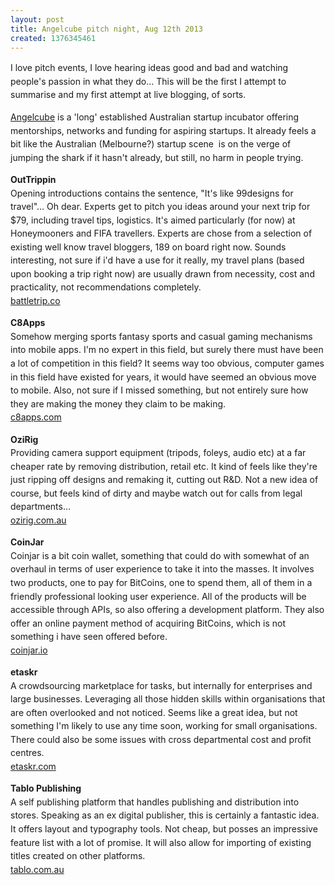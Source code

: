 ```yaml
---
layout: post
title: Angelcube pitch night, Aug 12th 2013
created: 1376345461
---
```

<p class="p1"><span style="line-height: 1.538em;">I love pitch events, I love hearing ideas good and bad and watching people&#39;s passion in what they do&hellip; This will be the first I attempt to summarise and my first attempt at live blogging, of sorts.</span><p class="p1"><span style="line-height: 1.538em;"><a href="http://www.angelcube.com/" target="_blank">Angelcube</a> is a &#39;long&#39; established Australian startup incubator offering mentorships, networks and funding for aspiring startups.&nbsp;</span><span style="line-height: 1.538em;">It already feels a bit like the Australian (Melbourne?) startup scene&nbsp; is on the verge of jumping the shark if it hasn&#39;t already, but still, no harm in people trying.</span><p class="p1"><span style="line-height: 1.538em;"><strong>OutTrippin</strong></span><br /><span style="line-height: 1.538em;">Opening introductions contains the sentence, &quot;It&#39;s like 99designs for travel&quot;&hellip; Oh dear. Experts get to pitch you ideas around your next trip for $79, including travel tips, logistics. It&#39;s aimed particularly (for now) at Honeymooners and FIFA travellers. Experts are chose from a selection of existing well know travel bloggers, 189 on board right now. Sounds interesting, not sure if i&#39;d have a use for it really, my travel plans (based upon booking a trip right now) are usually drawn from necessity, cost and practicality, not recommendations completely.</span><br /><a href="http://battletrip.co/" style="line-height: 1.538em;">battletrip.co</a><p class="p1"><span style="line-height: 1.538em;"><strong>C8Apps</strong></span><br /><span style="line-height: 1.538em;">Somehow merging sports fantasy sports and casual gaming mechanisms into mobile apps. I&#39;m no expert in this field, but surely there must have been a lot of competition in this field? It seems way too obvious, computer games in this field have existed for years, it would have seemed an obvious move to mobile. Also, not sure if I missed something, but not entirely sure how they are making the money they claim to be making.</span><br /><a href="http://c8apps.com/" style="line-height: 1.538em;">c8apps.com</a><p class="p1"><strong><span style="line-height: 1.538em;">OziRig</span></strong><br /><span style="line-height: 1.538em;">Providing camera support equipment (tripods, foleys, audio etc) at a far cheaper rate by removing distribution, retail etc. It kind of feels like they&#39;re just ripping off designs and remaking it, cutting out R&amp;D. Not a new idea of course, but feels kind of dirty and maybe watch out for calls from legal departments&hellip;</span><br /><a href="http://www.coinjar.io/" style="line-height: 1.538em;">ozirig.com.au</a><p class="p1"><span style="line-height: 1.538em;"><strong>CoinJar</strong></span><br /><span style="line-height: 1.538em;">Coinjar is a bit coin wallet, something that could do with somewhat of an overhaul in terms of user experience to take it into the masses. It involves two products, one to pay for BitCoins, one to spend them, all of them in a friendly professional looking user experience. All of the products will be accessible through APIs, so also offering a development platform. They also offer an online payment method of acquiring BitCoins, which is not something i have seen offered before.</span><br /><a href="http://www.coinjar.io/" style="line-height: 1.538em;">coinjar.io</a><p class="p1"><span style="line-height: 1.538em;"><strong>etaskr</strong></span><br /><span style="line-height: 1.538em;">A crowdsourcing marketplace for tasks, but internally for enterprises and large businesses. Leveraging all those hidden skills within organisations that are often overlooked and not noticed. Seems like a great idea, but not something I&#39;m likely to use any time soon, working for small organisations. There could also be some issues with cross departmental cost and profit centres.</span><br /><a href="http://etaskr.com/" style="line-height: 1.538em;">etaskr.com</a><p class="p1"><strong><span style="line-height: 1.538em;">Tablo Publishing</span></strong><br /><span style="line-height: 1.538em;">A self publishing platform that handles publishing and distribution into stores. Speaking as an ex digital publisher, this is certainly a fantastic idea. It offers layout and typography tools. Not cheap, but posses an impressive feature list with a lot of promise. It will also allow for importing of existing titles created on other platforms.</span><br /><a href="http://habit21app.com/" style="line-height: 1.538em;">tablo.com.au</a>
